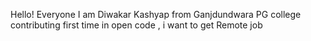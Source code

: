 Hello! Everyone I am Diwakar Kashyap from Ganjdundwara PG college contributing first time in open code , i want to get Remote job